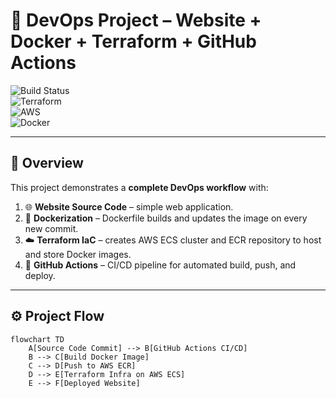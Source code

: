 # 🚀 DevOps Project – Website + Docker + Terraform + GitHub Actions  

![Build Status](https://img.shields.io/github/actions/workflow/status/Mr-siva/your-repo-name/terraform.yaml?branch=main&label=CI%2FCD&logo=github)  
![Terraform](https://img.shields.io/badge/Terraform-IaC-7B42BC?logo=terraform)  
![AWS](https://img.shields.io/badge/AWS-ECS%20%7C%20ECR-FF9900?logo=amazon-aws)  
![Docker](https://img.shields.io/badge/Docker-Containerization-2496ED?logo=docker)  

---

## 📌 Overview  
This project demonstrates a **complete DevOps workflow** with:  
1. 🌐 **Website Source Code** – simple web application.  
2. 🐳 **Dockerization** – Dockerfile builds and updates the image on every new commit.  
3. ☁️ **Terraform IaC** – creates AWS ECS cluster and ECR repository to host and store Docker images.  
4. 🤖 **GitHub Actions** – CI/CD pipeline for automated build, push, and deploy.  

---

## ⚙️ Project Flow  
```mermaid
flowchart TD
    A[Source Code Commit] --> B[GitHub Actions CI/CD]
    B --> C[Build Docker Image]
    C --> D[Push to AWS ECR]
    D --> E[Terraform Infra on AWS ECS]
    E --> F[Deployed Website]

